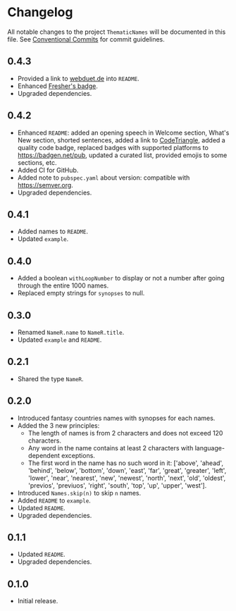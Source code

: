 # Changelog

All notable changes to the project `ThematicNames` will be documented in this file.
See [Conventional Commits](https://conventionalcommits.org) for commit guidelines.

## 0.4.3

- Provided a link to [webduet.de](https://webduet.de "The Modern Planet-Scale Site for Your Ambitions") into `README`.
- Enhanced [Fresher's badge](https://github.com/signmotion/fresher).
- Upgraded dependencies.

## 0.4.2

- Enhanced `README`: added an opening speech in Welcome section, What's New section, shorted sentences, added a link to [CodeTriangle](https://codetriage.com), added a quality code badge, replaced badges with supported platforms to <https://badgen.net/pub>, updated a curated list, provided emojis to some sections, etc.
- Added CI for GitHub.
- Added note to `pubspec.yaml` about version: compatible with <https://semver.org>.
- Upgraded dependencies.

## 0.4.1

- Added names to `README`.
- Updated `example`.

## 0.4.0

- Added a boolean `withLoopNumber` to display or not a number after going through the entire 1000 names.
- Replaced empty strings for `synopses` to null.

## 0.3.0

- Renamed `NameR.name` to `NameR.title`.
- Updated `example` and `README`.

## 0.2.1

- Shared the type `NameR`.

## 0.2.0

- Introduced fantasy countries names with synopses for each names.
- Added the 3 new principles:
  - The length of names is from 2 characters and does not exceed 120 characters.
  - Any word in the name contains at least 2 characters with language-dependent exceptions.
  - The first word in the name has no such word in it: ['above', 'ahead', 'behind', 'below', 'bottom', 'down', 'east', 'far', 'great', 'greater', 'left', 'lower', 'near', 'nearest', 'new', 'newest', 'north', 'next', 'old', 'oldest', 'previos', 'previuos', 'right', 'south', 'top', 'up', 'upper', 'west'].
- Introduced `Names.skip(n)` to skip `n` names.
- Added `README` to `example`.
- Updated `README`.
- Upgraded dependencies.

## 0.1.1

- Updated `README`.
- Upgraded dependencies.

## 0.1.0

- Initial release.

